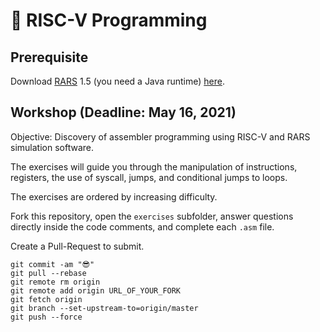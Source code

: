 # 📠 RISC-V Programming

## Prerequisite

Download [RARS](https://github.com/TheThirdOne/rars) 1.5 (you need a Java runtime) [here](https://github.com/TheThirdOne/rars/releases/download/v1.5/rars1_5.jar).

## Workshop (Deadline: May 16, 2021)

Objective: Discovery of assembler programming using RISC-V and RARS simulation software.

The exercises will guide you through the manipulation of instructions, registers, the use of syscall, jumps, and conditional jumps to loops.

The exercises are ordered by increasing difficulty.

Fork this repository, open the `exercises` subfolder, answer questions directly inside the code comments, and complete each `.asm` file.

Create a Pull-Request to submit.

```
git commit -am "😎"
git pull --rebase
git remote rm origin
git remote add origin URL_OF_YOUR_FORK
git fetch origin
git branch --set-upstream-to=origin/master
git push --force
```